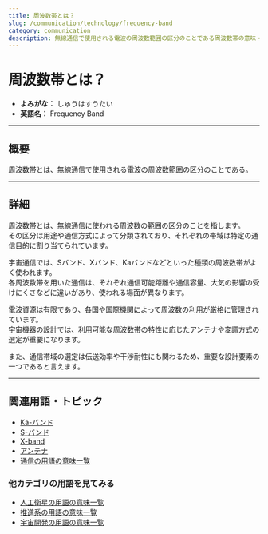 ```yaml
---
title: 周波数帯とは？
slug: /communication/technology/frequency-band
category: communication
description: 無線通信で使用される電波の周波数範囲の区分のことである周波数帯の意味・定義・内容について解説します。  
---
```


# 周波数帯とは？

- **よみがな：** しゅうはすうたい  
- **英語名：** Frequency Band  

---

## 概要

周波数帯とは、無線通信で使用される電波の周波数範囲の区分のことである。  

---

## 詳細

周波数帯とは、無線通信に使われる周波数の範囲の区分のことを指します。  
その区分は用途や通信方式によって分類されており、それぞれの帯域は特定の通信目的に割り当てられています。  

宇宙通信では、Sバンド、Xバンド、Kaバンドなどといった種類の周波数帯がよく使われます。  
各周波数帯を用いた通信は、それぞれ通信可能距離や通信容量、大気の影響の受けにくさなどに違いがあり、使われる場面が異なります。  

電波資源は有限であり、各国や国際機関によって周波数の利用が厳格に管理されています。  
宇宙機器の設計では、利用可能な周波数帯の特性に応じたアンテナや変調方式の選定が重要になります。  

また、通信帯域の選定は伝送効率や干渉耐性にも関わるため、重要な設計要素の一つであると言えます。  

---

## 関連用語・トピック

- [Ka-バンド](/docs/communication/technology/ka-band/)
- [S-バンド](/docs/communication/technology/s-band/)
- [X-band](/docs/communication/technology/x-band/)
- [アンテナ](/docs/communication/technology/antenna/)
- [通信の用語の意味一覧](/docs/category/communication/)

### 他カテゴリの用語を見てみる
- [人工衛星の用語の意味一覧](/docs/category/satellite/)
- [推進系の用語の意味一覧](/docs/category/propulsion/)
- [宇宙開発の用語の意味一覧](/docs/category/glossary/)
